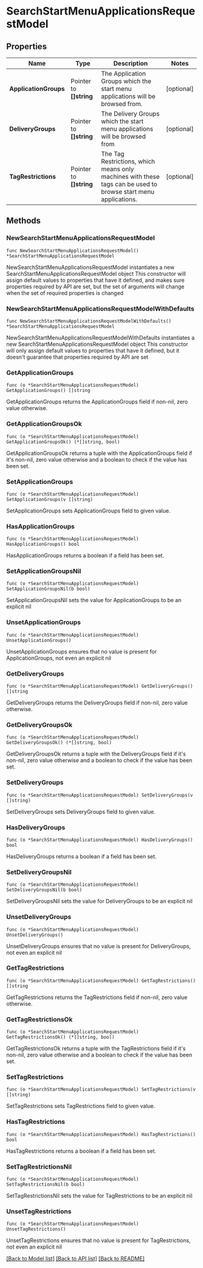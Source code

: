 # SearchStartMenuApplicationsRequestModel

## Properties

Name | Type | Description | Notes
------------ | ------------- | ------------- | -------------
**ApplicationGroups** | Pointer to **[]string** | The Application Groups which the start menu applications will be browsed from. | [optional] 
**DeliveryGroups** | Pointer to **[]string** | The Delivery Groups which the start menu applications will be browsed from | [optional] 
**TagRestrictions** | Pointer to **[]string** | The Tag Restrictions, which means only machines with these tags can be used to browse start menu applications. | [optional] 

## Methods

### NewSearchStartMenuApplicationsRequestModel

`func NewSearchStartMenuApplicationsRequestModel() *SearchStartMenuApplicationsRequestModel`

NewSearchStartMenuApplicationsRequestModel instantiates a new SearchStartMenuApplicationsRequestModel object
This constructor will assign default values to properties that have it defined,
and makes sure properties required by API are set, but the set of arguments
will change when the set of required properties is changed

### NewSearchStartMenuApplicationsRequestModelWithDefaults

`func NewSearchStartMenuApplicationsRequestModelWithDefaults() *SearchStartMenuApplicationsRequestModel`

NewSearchStartMenuApplicationsRequestModelWithDefaults instantiates a new SearchStartMenuApplicationsRequestModel object
This constructor will only assign default values to properties that have it defined,
but it doesn't guarantee that properties required by API are set

### GetApplicationGroups

`func (o *SearchStartMenuApplicationsRequestModel) GetApplicationGroups() []string`

GetApplicationGroups returns the ApplicationGroups field if non-nil, zero value otherwise.

### GetApplicationGroupsOk

`func (o *SearchStartMenuApplicationsRequestModel) GetApplicationGroupsOk() (*[]string, bool)`

GetApplicationGroupsOk returns a tuple with the ApplicationGroups field if it's non-nil, zero value otherwise
and a boolean to check if the value has been set.

### SetApplicationGroups

`func (o *SearchStartMenuApplicationsRequestModel) SetApplicationGroups(v []string)`

SetApplicationGroups sets ApplicationGroups field to given value.

### HasApplicationGroups

`func (o *SearchStartMenuApplicationsRequestModel) HasApplicationGroups() bool`

HasApplicationGroups returns a boolean if a field has been set.

### SetApplicationGroupsNil

`func (o *SearchStartMenuApplicationsRequestModel) SetApplicationGroupsNil(b bool)`

 SetApplicationGroupsNil sets the value for ApplicationGroups to be an explicit nil

### UnsetApplicationGroups
`func (o *SearchStartMenuApplicationsRequestModel) UnsetApplicationGroups()`

UnsetApplicationGroups ensures that no value is present for ApplicationGroups, not even an explicit nil
### GetDeliveryGroups

`func (o *SearchStartMenuApplicationsRequestModel) GetDeliveryGroups() []string`

GetDeliveryGroups returns the DeliveryGroups field if non-nil, zero value otherwise.

### GetDeliveryGroupsOk

`func (o *SearchStartMenuApplicationsRequestModel) GetDeliveryGroupsOk() (*[]string, bool)`

GetDeliveryGroupsOk returns a tuple with the DeliveryGroups field if it's non-nil, zero value otherwise
and a boolean to check if the value has been set.

### SetDeliveryGroups

`func (o *SearchStartMenuApplicationsRequestModel) SetDeliveryGroups(v []string)`

SetDeliveryGroups sets DeliveryGroups field to given value.

### HasDeliveryGroups

`func (o *SearchStartMenuApplicationsRequestModel) HasDeliveryGroups() bool`

HasDeliveryGroups returns a boolean if a field has been set.

### SetDeliveryGroupsNil

`func (o *SearchStartMenuApplicationsRequestModel) SetDeliveryGroupsNil(b bool)`

 SetDeliveryGroupsNil sets the value for DeliveryGroups to be an explicit nil

### UnsetDeliveryGroups
`func (o *SearchStartMenuApplicationsRequestModel) UnsetDeliveryGroups()`

UnsetDeliveryGroups ensures that no value is present for DeliveryGroups, not even an explicit nil
### GetTagRestrictions

`func (o *SearchStartMenuApplicationsRequestModel) GetTagRestrictions() []string`

GetTagRestrictions returns the TagRestrictions field if non-nil, zero value otherwise.

### GetTagRestrictionsOk

`func (o *SearchStartMenuApplicationsRequestModel) GetTagRestrictionsOk() (*[]string, bool)`

GetTagRestrictionsOk returns a tuple with the TagRestrictions field if it's non-nil, zero value otherwise
and a boolean to check if the value has been set.

### SetTagRestrictions

`func (o *SearchStartMenuApplicationsRequestModel) SetTagRestrictions(v []string)`

SetTagRestrictions sets TagRestrictions field to given value.

### HasTagRestrictions

`func (o *SearchStartMenuApplicationsRequestModel) HasTagRestrictions() bool`

HasTagRestrictions returns a boolean if a field has been set.

### SetTagRestrictionsNil

`func (o *SearchStartMenuApplicationsRequestModel) SetTagRestrictionsNil(b bool)`

 SetTagRestrictionsNil sets the value for TagRestrictions to be an explicit nil

### UnsetTagRestrictions
`func (o *SearchStartMenuApplicationsRequestModel) UnsetTagRestrictions()`

UnsetTagRestrictions ensures that no value is present for TagRestrictions, not even an explicit nil

[[Back to Model list]](../README.md#documentation-for-models) [[Back to API list]](../README.md#documentation-for-api-endpoints) [[Back to README]](../README.md)


